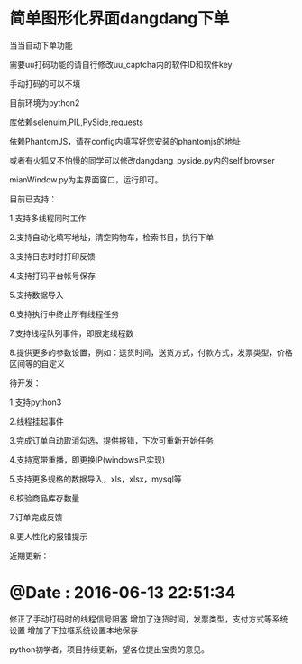 # 简单图形化界面dangdang下单

当当自动下单功能

需要uu打码功能的请自行修改uu_captcha内的软件ID和软件key

手动打码的可以不填

目前环境为python2

库依赖selenuim,PIL,PySide,requests

依赖PhantomJS，请在config内填写好您安装的phantomjs的地址

或者有火狐又不怕慢的同学可以修改dangdang_pyside.py内的self.browser

mianWindow.py为主界面窗口，运行即可。

目前已支持：

1.支持多线程同时工作

2.支持自动化填写地址，清空购物车，检索书目，执行下单

3.支持日志时时打印反馈

4.支持打码平台帐号保存

5.支持数据导入

6.支持执行中终止所有线程任务

7.支持线程队列事件，即限定线程数

8.提供更多的参数设置，例如：送货时间，送货方式，付款方式，发票类型，价格区间等的自定义

待开发：

1.支持python3

2.线程挂起事件

3.完成订单自动取消勾选，提供报错，下次可重新开始任务

4.支持宽带重播，即更换IP(windows已实现)

5.支持更多规格的数据导入，xls，xlsx，mysql等

6.校验商品库存数量

7.订单完成反馈

8.更人性化的报错提示




近期更新：
# @Date    : 2016-06-13 22:51:34
修正了手动打码时的线程信号阻塞
增加了送货时间，发票类型，支付方式等系统设置
增加了下拉框系统设置本地保存

python初学者，项目持续更新，望各位提出宝贵的意见。
